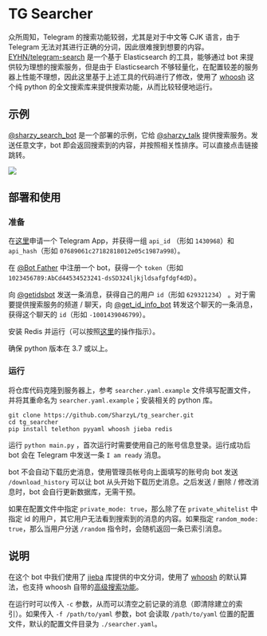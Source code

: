 # TG Searcher

众所周知，Telegram 的搜索功能较弱，尤其是对于中文等 CJK 语言，由于 Telegram 无法对其进行正确的分词，因此很难搜到想要的内容。[EYHN/telegram-search](https://github.com/EYHN/telegram-search) 是一个基于 Elasticsearch 的工具，能够通过 bot 来提供较为理想的搜索服务，但是由于 Elasticsearch 不够轻量化，在配置较差的服务器上性能不理想，因此这里基于上述工具的代码进行了修改，使用了 [whoosh](https://whoosh.readthedocs.io) 这个纯 python 的全文搜索库来提供搜索功能，从而比较轻便地运行。

## 示例

[@sharzy_search_bot](https://t.me/sharzy_search_bot) 是一个部署的示例，它给 [@sharzy_talk](https://t.me/sharzy_talk) 提供搜索服务。发送任意文字，bot 即会返回搜索到的内容，并按照相关性排序。可以直接点击链接跳转。

![](https://p.sda1.dev/0/c0f19f7cab2aa58879e716e3f1cec538/image.png)

## 部署和使用

### 准备

在[这里](https://my.telegram.org/apps)申请一个 Telegram App，并获得一组 `api_id` （形如 `1430968`）和 `api_hash`（形如 `07689061c27182818012e05c1987a998`）。

在 [@Bot Father](https://t.me/BotFather) 中注册一个 bot，获得一个 `token`（形如 `1023456789:AbCd44534523241-dsSD324ljkjldsafgfdgf4dD`）。

向 [@getidsbot](https://t.me/getidsbot) 发送一条消息，获得自己的用户 `id`（形如 `629321234`） 。对于需要提供搜索服务的频道 / 聊天，向 [@get_id_info_bot](https://t.me/get_id_info_bot) 转发这个聊天的一条消息，获得这个聊天的 `id`（形如 `-1001439046799`）。

安装 Redis 并运行（可以按照[这里](https://redis.io/topics/quickstart)的操作指示）。

确保 python 版本在 3.7 或以上。

### 运行

将仓库代码克隆到服务器上，参考 `searcher.yaml.example` 文件填写配置文件，并将其重命名为 `searcher.yaml.example`；安装相关的 python 库。

```shell script
git clone https://github.com/SharzyL/tg_searcher.git
cd tg_searcher
pip install telethon pyyaml whoosh jieba redis
```

运行 `python main.py` ，首次运行时需要使用自己的账号信息登录。运行成功后 bot 会在 Telegram 中发送一条 `I am ready` 消息。

bot 不会自动下载历史消息，使用管理员帐号向上面填写的账号向 bot 发送 `/download_history` 可以让 bot 从头开始下载历史消息。之后发送 / 删除 / 修改消息时，bot 会自行更新数据库，无需干预。

如果在配置文件中指定 `private_mode: true`，那么除了在 `private_whitelist` 中指定 id 的用户，其它用户无法看到搜索到的消息的内容。如果指定 `random_mode: true`，那么当用户分送 `/random` 指令时，会随机返回一条已索引消息。

## 说明

在这个 bot 中我们使用了 [jieba](https://github.com/fxsjy/jieba) 库提供的中文分词，使用了 [whoosh](https://whoosh.readthedocs.io) 的默认算法，也支持 whoosh 自带的[高级搜索功能](https://whoosh.readthedocs.io/en/latest/querylang.html)。

在运行时可以传入 `-c` 参数，从而可以清空之前记录的消息（即清除建立的索引）。如果传入 `-f /path/to/yaml` 参数，bot 会读取 `/path/to/yaml` 位置的配置文件，默认的配置文件目录为 `./searcher.yaml`。

